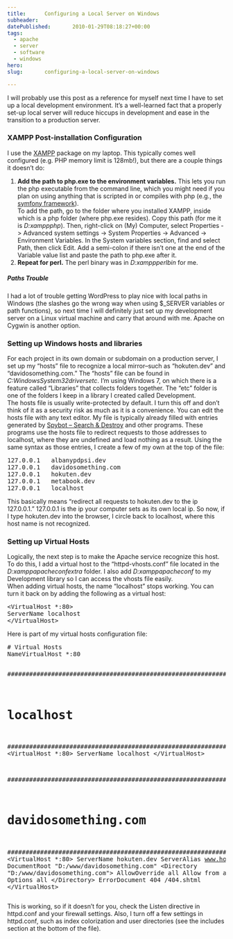 ```yaml
---
title:      Configuring a Local Server on Windows
subheader:  
datePublished:       2010-01-29T08:18:27+00:00
tags:
  - apache
  - server
  - software
  - windows
hero:       
slug:       configuring-a-local-server-on-windows

---
```



<p>I will probably use this post as a reference for myself next time I have to set up a local development environment. It&#8217;s a well-learned fact that a properly set-up local server will reduce hiccups in development and ease in the transition to a production server.</p>
<h3 class="noted">XAMPP Post-installation Configuration</h3>
<p>I use the <a href="http://www.apachefriends.org/en/xampp.html">XAMPP</a> package on my laptop. This typically comes well configured (e.g. PHP memory limit is 128mb!), but there are a couple things it doesn&#8217;t do:</p>
<ol>
<li><strong>Add the path to php.exe to the environment variables.</strong> This lets you run the php executable from the command line, which you might need if you plan on using anything that is scripted in or compiles with php (e.g., the <a href="http://www.symfony-project.org/">symfony framework</a>).<br />
To add the path, go to the folder where you installed XAMPP, inside which is a php folder (where php.exe resides). Copy this path (for me it is <em class="folder">D:xamppphp</em>). Then, right-click on (My) Computer, select Properties -> Advanced system settings -> System Properties -> Advanced -> Environment Variables. In the System variables section, find and select Path, then click Edit. Add a semi-colon if there isn&#8217;t one at the end of the Variable value list and paste the path to php.exe after it.</li>
<li><strong>Repeat for perl.</strong> The perl binary was in <em class="folder">D:xamppperlbin</em> for me.</li>
</ol>
<h5>Paths Trouble</h5>
<p>I had a lot of trouble getting WordPress to play nice with local paths in Windows (the slashes go the wrong way when using $_SERVER variables or path functions), so next time I will definitely just set up my development server on a Linux virtual machine and carry that around with me. Apache on Cygwin is another option.<br />
<span id="more-681"></span></p>
<h3>Setting up Windows hosts and libraries</h3>
<p>For each project in its own domain or subdomain on a production server, I set up my &#8220;hosts&#8221; file to recognize a local mirror&#8211;such as &#8220;hokuten.dev&#8221; and &#8220;davidosomething.com.&#8221; The &#8220;hosts&#8221; file can be found in <em class="folder">C:WindowsSystem32driversetc</em>. I&#8217;m using Windows 7, on which there is a feature called &#8220;Libraries&#8221; that collects folders together. The &#8220;etc&#8221; folder is one of the folders I keep in a library I created called Development.<br />
The hosts file is usually write-protected by default. I turn this off and don&#8217;t think of it as a security risk as much as it is a convenience. You can edit the hosts file with any text editor. My file is typically already filled with entries generated by <a href="http://www.safer-networking.org/index2.html">Spybot &#8211; Search &#038; Destroy</a> and other programs. These programs use the hosts file to redirect requests to those addresses to localhost, where they are undefined and load nothing as a result. Using the same syntax as those entries, I create a few of my own at the top of the file:</p>
<pre class="brush: plain">
127.0.0.1	albanypdpsi.dev
127.0.0.1	davidosomething.com
127.0.0.1	hokuten.dev
127.0.0.1	metabook.dev
127.0.0.1	localhost
</pre>
<p>This basically means &#8220;redirect all requests to hokuten.dev to the ip 127.0.0.1.&#8221; 127.0.0.1 is the ip your computer sets as its own local ip. So now, if I type hokuten.dev into the browser, I circle back to localhost, where this host name is not recognized.</p>
<h3>Setting up Virtual Hosts</h3>
<p>Logically, the next step is to make the Apache service recognize this host. To do this, I add a virtual host to the &#8220;httpd-vhosts.conf&#8221; file located in the <em class="folder">D:xamppapacheconfextra</em> folder. I also add <em class="folder">D:xamppapacheconf</em> to my Development library so I can access the vhosts file easily.<br />
When adding virtual hosts, the name &#8220;localhost&#8221; stops working. You can turn it back on by adding the following as a virtual host:</p>
<pre class="brush: xml">
&lt;VirtualHost *:80&gt;
ServerName localhost
&lt;/VirtualHost&gt;
</pre>
<p>Here is part of my virtual hosts configuration file:</p>
<pre class="brush: xml">
# Virtual Hosts
NameVirtualHost *:80

################################################################################
# localhost
################################################################################
&lt;VirtualHost *:80&gt;
ServerName localhost
&lt;/VirtualHost&gt;

################################################################################
# davidosomething.com
################################################################################
&lt;VirtualHost *:80&gt;
	ServerName hokuten.dev
	ServerAlias www.hokuten.dev
	ServerAdmin localhost@hokuten.dev
	DocumentRoot &quot;D:/www/davidosomething.com&quot;
	&lt;Directory &quot;D:/www/davidosomething.com&quot;&gt;
		AllowOverride all
		Allow from all
		Options all
	&lt;/Directory&gt;
	ErrorDocument 404 /404.shtml
&lt;/VirtualHost&gt;
</pre>
<p>This is working, so if it doesn&#8217;t for you, check the Listen directive in httpd.conf and your firewall settings. Also, I turn off a few settings in httpd.conf, such as index colorization and user directories (see the includes section at the bottom of the file).</p>

